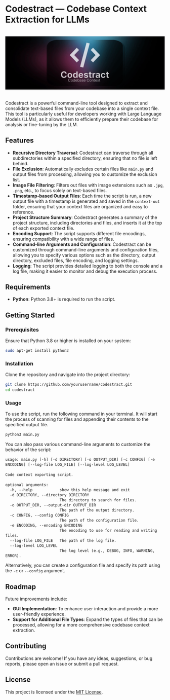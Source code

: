 # **Codestract** — Codebase Context Extraction for LLMs

<br>

<div align="center">
  <img src="Codestract.gif" alt="codestract-main" width="1280"/>
</div>
<br>

Codestract is a powerful command-line tool designed to extract and consolidate text-based files from your codebase into a single context file. This tool is particularly useful for developers working with Large Language Models (LLMs), as it allows them to efficiently prepare their codebase for analysis or fine-tuning by the LLM.

## Features

- **Recursive Directory Traversal**: Codestract can traverse through all subdirectories within a specified directory, ensuring that no file is left behind.
- **File Exclusion**: Automatically excludes certain files like `main.py` and output files from processing, allowing you to customize the exclusion list.
- **Image File Filtering**: Filters out files with image extensions such as `.jpg`, `.png`, etc., to focus solely on text-based files.
- **Timestamp-based Output Files**: Each time the script is run, a new output file with a timestamp is generated and saved in the `context-out` folder, ensuring that your context files are organized and easy to reference.
- **Project Structure Summary**: Codestract generates a summary of the project structure, including directories and files, and inserts it at the top of each exported context file.
- **Encoding Support**: The script supports different file encodings, ensuring compatibility with a wide range of files.
- **Command-line Arguments and Configuration**: Codestract can be customized through command-line arguments and configuration files, allowing you to specify various options such as the directory, output directory, excluded files, file encoding, and logging settings.
- **Logging**: The script provides detailed logging to both the console and a log file, making it easier to monitor and debug the execution process.

## Requirements

- **Python**: Python 3.8+ is required to run the script.

## Getting Started

### Prerequisites

Ensure that Python 3.8 or higher is installed on your system:

```bash
sudo apt-get install python3
```

### Installation

Clone the repository and navigate into the project directory:

```bash
git clone https://github.com/yourusername/codestract.git
cd codestract
```

### Usage

To use the script, run the following command in your terminal. It will start the process of scanning for files and appending their contents to the specified output file.

```bash
python3 main.py
```

You can also pass various command-line arguments to customize the behavior of the script:

```
usage: main.py [-h] [-d DIRECTORY] [-o OUTPUT_DIR] [-c CONFIG] [-e ENCODING] [--log-file LOG_FILE] [--log-level LOG_LEVEL]

Code context exporting script.

optional arguments:
  -h, --help            show this help message and exit
  -d DIRECTORY, --directory DIRECTORY
                        The directory to search for files.
  -o OUTPUT_DIR, --output-dir OUTPUT_DIR
                        The path of the output directory.
  -c CONFIG, --config CONFIG
                        The path of the configuration file.
  -e ENCODING, --encoding ENCODING
                        The encoding to use for reading and writing files.
  --log-file LOG_FILE   The path of the log file.
  --log-level LOG_LEVEL
                        The log level (e.g., DEBUG, INFO, WARNING, ERROR).
```

Alternatively, you can create a configuration file and specify its path using the `-c` or `--config` argument.

## Roadmap

Future improvements include:

- **GUI Implementation**: To enhance user interaction and provide a more user-friendly experience.
- **Support for Additional File Types**: Expand the types of files that can be processed, allowing for a more comprehensive codebase context extraction.

## Contributing

Contributions are welcome! If you have any ideas, suggestions, or bug reports, please open an issue or submit a pull request.

## License

This project is licensed under the [MIT License](LICENSE).
